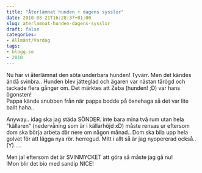 ```yaml
---
title: "Återlämnat hunden + dagens sysslor"
date: 2010-08-21T16:28:37+01:00
slug: aterlamnat-hunden-dagens-sysslor
draft: false
categories:
- Allmänt/Vardag
tags:
- blogg.se
- 2010
---
```

Nu har vi återlämnat den söta underbara hunden! Tyvärr. Men det kändes ändå svinbra.. Hunden blev jätteglad och ägaren var nästan tårögd och tackade flera gånger om. Det märktes att Zeba (hunden! ;D) var hans ögonsten!  
Pappa kände snubben från när pappa bodde på öxnehaga så det var lite ballt haha..  
  
Anyway.. idag ska jag städa SÖNDER. inte bara mina två rum utan hela "källaren" (nedervåning som är i källarhöjd xD) måste rensas ur eftersom dom ska börja arbeta där nere om någon månad.. Dom ska bila upp hela golvet för att lägga nya rör. herregud. Mitt i allt så är jag nyopererad också.. (Y).....  
  
Men ja! eftersom det är SVINMYCKET att göra så måste jag gå nu!  
IMon blir det bio med sandip NICE!